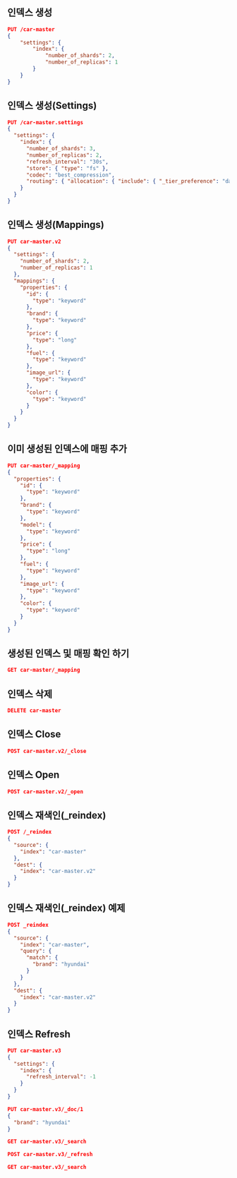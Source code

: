 인덱스 생성
-------------
```json lines
PUT /car-master
{
    "settings": {
        "index": {
            "number_of_shards": 2,
            "number_of_replicas": 1
        }
    }
}
```
인덱스 생성(Settings)
-------------

```json lines
PUT /car-master.settings
{
  "settings": {
    "index": {
      "number_of_shards": 3,
      "number_of_replicas": 2,
      "refresh_interval": "30s",
      "store": { "type": "fs" },
      "codec": "best_compression",
      "routing": { "allocation": { "include": { "_tier_preference": "data_content" } } }
    }
  }
}
```

인덱스 생성(Mappings)
-------------
```json lines
PUT car-master.v2
{
  "settings": {
    "number_of_shards": 2,
    "number_of_replicas": 1
  },
  "mappings": {
    "properties": {
      "id": {
        "type": "keyword"
      },
      "brand": {
        "type": "keyword"
      },
      "price": {
        "type": "long"
      },
      "fuel": {
        "type": "keyword"
      },
      "image_url": {
        "type": "keyword"
      },
      "color": {
        "type": "keyword"
      }
    }
  }
}
```

이미 생성된 인덱스에 매핑 추가
-------------
```json lines
PUT car-master/_mapping
{
  "properties": {
    "id": {
      "type": "keyword"
    },
    "brand": {
      "type": "keyword"
    },
    "model": {
      "type": "keyword"
    },
    "price": {
      "type": "long"
    },
    "fuel": {
      "type": "keyword"
    },
    "image_url": {
      "type": "keyword"
    },
    "color": {
      "type": "keyword"
    }
  }
}
```

생성된 인덱스 및 매핑 확인 하기
-------------
```json lines
GET car-master/_mapping
```

인덱스 삭제
-------------
```json lines
DELETE car-master
```

인덱스 Close
-------------
```json lines
POST car-master.v2/_close
```

인덱스 Open
-------------
```json lines
POST car-master.v2/_open
```

인덱스 재색인(_reindex)
-------------
```json lines
POST /_reindex
{
  "source": {
    "index": "car-master"
  },
  "dest": {
    "index": "car-master.v2"
  }
}
```

인덱스 재색인(_reindex) 예제
-------------
```json lines
POST _reindex
{
  "source": {
    "index": "car-master",
    "query": {
      "match": {
        "brand": "hyundai"
      }
    }
  },
  "dest": {
    "index": "car-master.v2"
  }
}
```

인덱스 Refresh
-------------
```json lines
PUT car-master.v3
{
  "settings": {
    "index": {
      "refresh_interval": -1
    }
  }
}
```
```json lines
PUT car-master.v3/_doc/1
{
  "brand": "hyundai"
}
```
```json lines
GET car-master.v3/_search
```
```json lines
POST car-master.v3/_refresh
```
```json lines
GET car-master.v3/_search
```
